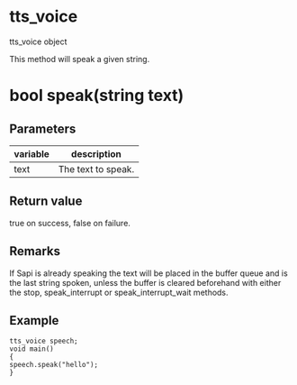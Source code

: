 # tts_voice

tts_voice object

This method will speak a given string.

# bool speak(string text)

## Parameters

variable | description
---|---
text | The text to speak.

## Return value

true on success, false on failure.

## Remarks

If Sapi is already speaking the text will be placed in the buffer queue and is the last string spoken, unless the buffer is cleared beforehand with either the stop, speak_interrupt or speak_interrupt_wait methods.

## Example

```
tts_voice speech;
void main()
{
speech.speak("hello");
}
```